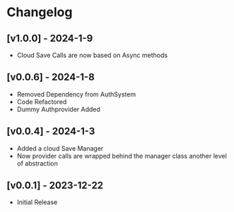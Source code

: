 # Changelog


## [v1.0.0] - 2024-1-9

- Cloud Save Calls are now based on Async methods

## [v0.0.6] - 2024-1-8

- Removed Dependency from AuthSystem
- Code Refactored
- Dummy Authprovider Added

## [v0.0.4] - 2024-1-3

- Added a cloud Save Manager
- Now provider calls are wrapped behind the manager class another level of abstraction

## [v0.0.1] - 2023-12-22

- Initial Release